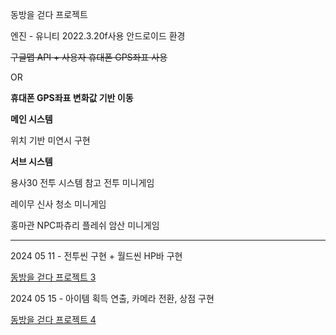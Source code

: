 동방을 걷다 프로젝트

엔진 - 유니티 2022.3.20f사용
안드로이드 환경

~~구글맵 API + 사용자 휴대폰 GPS좌표 사용~~

OR

**휴대폰 GPS좌표 변화값 기반 이동**



__메인 시스템__

위치 기반 미연시 구현


__서브 시스템__

용사30 전투 시스템 참고 전투 미니게임

레이무 신사 청소 미니게임

홍마관 NPC파츄리 플레쉬 암산 미니게임



________________________________________________________________________



2024 05 11 - 전투씬 구현 + 월드씬 HP바 구현

[동방을 걷다 프로젝트 3](https://nonamed02.tistory.com/4)



2024 05 15 - 아이템 획득 연출, 카메라 전환, 상점 구현

[동방을 걷다 프로젝트 4](https://nonamed02.tistory.com/9)
